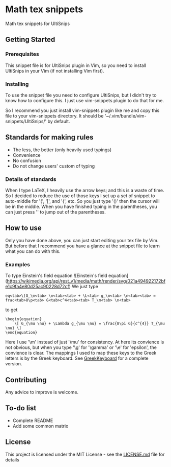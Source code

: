 # Math tex snippets
Math tex snippets for UltiSnips

## Getting Started

### Prerequisites
This snippet file is for UltiSnips plugin in Vim, so you need to install UltiSnips in your Vim (if not installing Vim first).

### Installing
To use the snippet file you need to configure UltiSnips, but I didn't try to know how to configure this. I just use vim-snippets plugin to do that for me.

So I recommend you just install vim-snippets plugin like me and copy this file to your vim-snippets directory. It should be '~/.vim/bundle/vim-snippets/UltiSnips/' by default.

## Standards for making rules
* The less, the better (only heavily used typings)
* Convenience
* No confusion
* Do not change users' custom of typing

### Details of standards
When I type LaTeX, I heavily use the arrow keys; and this is a waste of time. So I decided to reduce the use of those keys
I set up a set of snippet to auto-middle for '(', '\[', and '{', etc.
So you just type '()' then the cursor will be in the middle.
When you have finished typing in the parentheses, you can just press '<tab>' to jump out of the parentheses.

## How to use
Only you have done above, you can just start editing your tex file by Vim.
But before that I recommend you have a glance at the snippet file to learn what you can do with this.

### Examples
To type Einstein's field equation
![Einstein's field equation]
(https://wikimedia.org/api/rest_v1/media/math/render/svg/021a494922172bfe1c9fa4e80d25ac90228d72cf)
We just type
```
eq<tab>\[G_\m<tab> \n<tab><tab> + \L<tab> g_\m<tab> \n<tab><tab> = frac<tab>8\p<tab> G<tab>c^4<tab><tab> T_\m<tab> \n<tab>
```
to get
```
\begin{equation}
	\[ G_{\mu \nu} + \Lambda g_{\mu \nu} = \frac{8\pi G}{c^{4}} T_{\mu \nu} \]
\end{equation}

```
Here I use '\m<tab>' instead of just '\mu' for consistency. At here its convience is not obvious, but when you type '\g<tab>' for '\gamma' or '\e<tab>' for 'epsilon', the convience is clear.
The mappings I used to map these keys to the Greek letters is by the Greek keyboard.
See [GreekKeyboard](https://upload.wikimedia.org/wikipedia/commons/4/48/KB_Greek_polytonic_Unicode.svg) for a complete version.

## Contributing
Any advice to improve is welcome.

## To-do list
* Complete README
* Add some common matrix

## License
This project is licensed under the MIT License - see the [LICENSE.md](LICENSE.md) file for details
